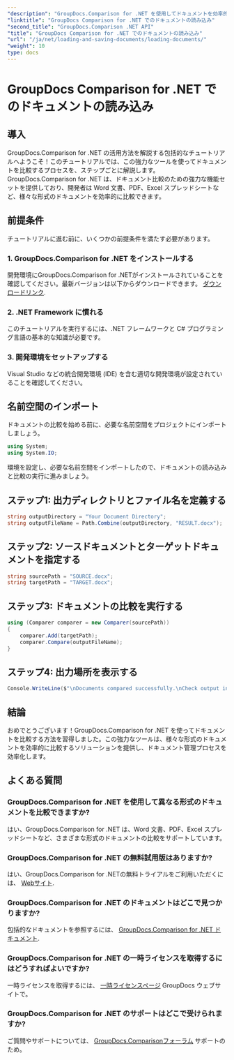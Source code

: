 ```yaml
---
"description": "GroupDocs.Comparison for .NET を使用してドキュメントを効率的に比較する方法を学びましょう。ドキュメント管理プロセスを効率化します。"
"linktitle": "GroupDocs Comparison for .NET でのドキュメントの読み込み"
"second_title": "GroupDocs.Comparison .NET API"
"title": "GroupDocs Comparison for .NET でのドキュメントの読み込み"
"url": "/ja/net/loading-and-saving-documents/loading-documents/"
"weight": 10
type: docs
---
```

# GroupDocs Comparison for .NET でのドキュメントの読み込み

## 導入
GroupDocs.Comparison for .NET の活用方法を解説する包括的なチュートリアルへようこそ！このチュートリアルでは、この強力なツールを使ってドキュメントを比較するプロセスを、ステップごとに解説します。GroupDocs.Comparison for .NET は、ドキュメント比較のための強力な機能セットを提供しており、開発者は Word 文書、PDF、Excel スプレッドシートなど、様々な形式のドキュメントを効率的に比較できます。
## 前提条件
チュートリアルに進む前に、いくつかの前提条件を満たす必要があります。
### 1. GroupDocs.Comparison for .NET をインストールする
開発環境にGroupDocs.Comparison for .NETがインストールされていることを確認してください。最新バージョンは以下からダウンロードできます。 [ダウンロードリンク](https://releases。groupdocs.com/comparison/net/).
### 2. .NET Framework に慣れる
このチュートリアルを実行するには、.NET フレームワークと C# プログラミング言語の基本的な知識が必要です。
### 3. 開発環境をセットアップする
Visual Studio などの統合開発環境 (IDE) を含む適切な開発環境が設定されていることを確認してください。

## 名前空間のインポート
ドキュメントの比較を始める前に、必要な名前空間をプロジェクトにインポートしましょう。

```csharp
using System;
using System.IO;
```

環境を設定し、必要な名前空間をインポートしたので、ドキュメントの読み込みと比較の実行に進みましょう。
## ステップ1: 出力ディレクトリとファイル名を定義する
```csharp
string outputDirectory = "Your Document Directory";
string outputFileName = Path.Combine(outputDirectory, "RESULT.docx");
```
## ステップ2: ソースドキュメントとターゲットドキュメントを指定する
```csharp
string sourcePath = "SOURCE.docx";
string targetPath = "TARGET.docx";
```
## ステップ3: ドキュメントの比較を実行する
```csharp
using (Comparer comparer = new Comparer(sourcePath))
{
    comparer.Add(targetPath);
    comparer.Compare(outputFileName);
}
```
## ステップ4: 出力場所を表示する
```csharp
Console.WriteLine($"\nDocuments compared successfully.\nCheck output in {outputDirectory}.");
```

## 結論
おめでとうございます！GroupDocs.Comparison for .NET を使ってドキュメントを比較する方法を習得しました。この強力なツールは、様々な形式のドキュメントを効率的に比較するソリューションを提供し、ドキュメント管理プロセスを効率化します。
## よくある質問
### GroupDocs.Comparison for .NET を使用して異なる形式のドキュメントを比較できますか?
はい、GroupDocs.Comparison for .NET は、Word 文書、PDF、Excel スプレッドシートなど、さまざまな形式のドキュメントの比較をサポートしています。
### GroupDocs.Comparison for .NET の無料試用版はありますか?
はい、GroupDocs.Comparison for .NETの無料トライアルをご利用いただくには、 [Webサイト](https://releases。groupdocs.com/).
### GroupDocs.Comparison for .NET のドキュメントはどこで見つかりますか?
包括的なドキュメントを参照するには、 [GroupDocs.Comparison for .NET ドキュメント](https://tutorials。groupdocs.com/comparison/net/).
### GroupDocs.Comparison for .NET の一時ライセンスを取得するにはどうすればよいですか?
一時ライセンスを取得するには、 [一時ライセンスページ](https://purchase.groupdocs.com/temporary-license/) GroupDocs ウェブサイトで。
### GroupDocs.Comparison for .NET のサポートはどこで受けられますか?
ご質問やサポートについては、 [GroupDocs.Comparisonフォーラム](https://forum.groupdocs.com/c/comparison/12) サポートのため。